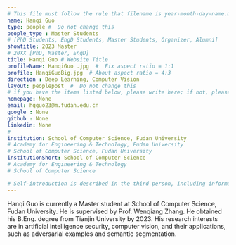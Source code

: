 ```yaml
---
# This file must follow the rule that filename is year-month-day-name.md .
name: Hanqi Guo
type: people #  Do not change this
people_type : Master Students
# [PhD Students, EngD Students, Master Students, Organizer, Alumni]
showtitle: 2023 Master
# 20XX [PhD, Master, EngD]
title: Hanqi Guo # Website Title
profileName: HanqiGuo .jpg  #  Fix aspect ratio = 1:1
profile: HanqiGuoBig.jpg  # About aspect ratio = 4:3
direction : Deep Learning, Computer Vision
layout: peoplepost  #  Do not change this
# if you have the items listed below, please write here; if not, please write None.
homepage: None
email: hqguo23@m.fudan.edu.cn
google : None
github : None
linkedin: None
# 
institution: School of Computer Science, Fudan University
# Academy for Engineering & Technology, Fudan University
# School of Computer Science, Fudan University
institutionShort: School of Computer Science
# Academy for Engineering & Technology
# School of Computer Science

# Self-introduction is described in the third person, including information such as educational experience(B/M/P), graduation career development 
---
```


Hanqi Guo is currently a Master student at School of Computer Science, Fudan University. He is supervised by Prof. Wenqiang Zhang. He obtained his B.Eng. degree from Tianjin University by 2023. His research interests are in artificial intelligence security, computer vision, and their applications, such as adversarial examples and semantic segmentation.



 

